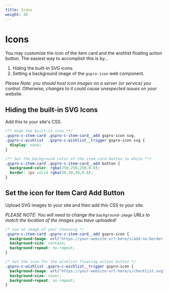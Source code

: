 ```yaml
---
title: Icons
weight: 30
---
```


# Icons

You may customize the icon of the item card and the wishlist floating action button. The easiest way to accomplish this is by&hellip;

1. Hiding the built-in SVG icons.
1. Setting a background image of the `gspro-icon` web component.

_Please Note: you should host icon images on a server (or service) you control. Otherwise, changes to it could cause unexpected issues on your website._

## Hiding the built-in SVG Icons

Add this to your site's CSS.

``` css
/** Hide the built-in icon **/
.gspro-c-item-card .gspro-c-item-card__add gspro-icon svg,
.gspro-c-wishlist  .gspro-c-wishlist__trigger gspro-icon svg {
  display: none;
}

/** Set the background color of the item card button to white **/
.gspro-c-item-card .gspro-c-item-card__add button {
  background-color: rgba(250,250,250,0.8);
  border: 2px solid rgba(30,30,30,0.8);
}
```

## Set the icon for Item Card Add Button

Upload SVG images to your site and then add this CSS to your site.

_PLEASE NOTE: You will need to change the `background-image` URLs to match the location of the images you have uploaded!_

``` css
/* use an image of your choosing */
.gspro-c-item-card .gspro-c-item-card__add gspro-icon {
  background-image: url("https://your-website-url-here/s/add-no-border-light.svg");
  background-size: contain;
  background-repeat: no-repeat;
}

/* Set the icon for the wishlist floating action button */
.gspro-c-wishlist .gspro-c-wishlist__trigger gspro-icon {
  background-image: url("https://your-website-url-here/s/checklist.svg");
  background-size: cover;
  background-repeat: no-repeat;
}
```
